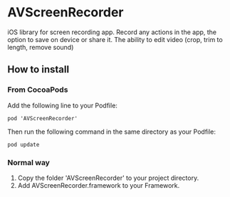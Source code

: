 # AVScreenRecorder
iOS library for screen recording app. Record any actions in the app, the option to save on device or share it. The ability to edit video (crop, trim to length, remove sound)

## How to install

### From CocoaPods

Add the following line to your Podfile:

	pod 'AVScreenRecorder'


Then run the following command in the same directory as your Podfile:

	pod update


### Normal way

1. Copy the folder 'AVScreenRecorder' to your project directory.
2. Add AVScreenRecorder.framework to your Framework.
